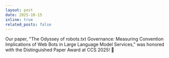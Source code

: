 ```yaml
---
layout: post
date: 2025-10-15
inline: true
related_posts: false
---
```


Our paper, "The Odyssey of robots.txt Governance: Measuring Convention Implications of Web Bots in Large Language Model Services," was honored with the Distinguished Paper Award at CCS 2025! 🌟 